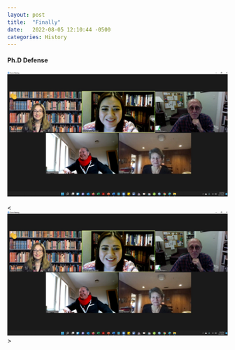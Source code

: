 ```yaml
---
layout: post
title:  "Finally"
date:   2022-08-05 12:10:44 -0500
categories: History
---
```


#### **Ph.D Defense**

![Defensa](/images/rubriadefensa.jpg)

<![Defensa](/images/rubriadefensa.jpg)>
